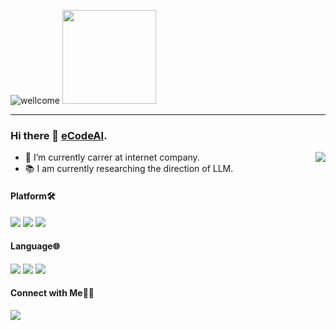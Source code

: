 ![wellcome](https://uploads.disquscdn.com/images/6b64e8007ad516c545c077daf3e07cf34e430e3e9c54e041ffe6eeb4d033808a.jpg)
<img src="https://media.giphy.com/media/M9gbBd9nbDrOTu1Mqx/giphy.gif" width="150">

--- 
### Hi there 👋 [eCodeAI](http://ecode.cc/).
<img align="right" src="https://github-readme-stats.vercel.app/api?username=AIGoBig&show_icons=true&icon_color=CE1D2D&text_color=718096&bg_color=ffffff&hide_title=true&hide=stars,prs&count_private=true" />

- 🔭 I’m currently carrer at internet company.
- 📚 I am currently researching the direction of LLM.

#### Platform🛠️
[![](https://img.shields.io/badge/OS%20Linux-33aadd?style=flat-square&logo=linux&logoColor=ffffff)](https://www.archlinux.org/)
[![](https://img.shields.io/badge/macOS-Hackintosh-292e33?style=flat-square&logo=apple&logoColor=ffffff)](https://www.tonymacx86.com/)
[![](https://img.shields.io/badge/iOS-iPhone-f5010c?style=flat-square&logo=apple&logoColor=ffffff)](https://www.apple.com/)

#### Language🌐
[![](https://img.shields.io/badge/-Python-007396?style=flat-square&logo=python&logoColor=ffffff)](https://reactjs.org/)
[![](https://img.shields.io/badge/-C++-007396?style=flat-square&logo=c++&logoColor=ffffff)](https://reactjs.org/)
[![](https://img.shields.io/badge/-Java-007396?style=flat-square&logo=java&logoColor=ffffff)](https://reactjs.org/)

#### Connect with Me🤝🏻 
![](https://img.shields.io/static/v1?label=wechat&message=eCodeAI&color=7BB32E&logo=wechat) 

<!--
[![](https://img.shields.io/static/v1?label=tel&message=19&color=7BB32E&logo=tel)](19720255701)
[![Top Langs](https://github-readme-stats.vercel.app/api/top-langs/?username=sunqinghu&layout=compact)](https://github.com/anuraghazra/github-readme-stats)
[![Readme Card (Pined Card)](https://github-readme-stats.vercel.app/api/pin/?username=sunqinghu&repo=github-readme-stats)](https://github.com/anuraghazra/github-readme-stats)
Here are some ideas to get you started:
- 🌱 I’m currently learning ...
- 👯 I’m looking to collaborate on ...
- 🤔 I’m looking for help with ...
- 💬 Ask me about ...
- 😄 Pronouns: ...
- ⚡ Fun fact: ...
Reference:
# 模板
https://github.com/kautukkundan/Awesome-Profile-README-templates/blob/master/code-styled/anmol098.md
# 举例
https://github.com/Wonz5130
https://github.com/anuraghazra/github-readme-stats/blob/master/docs/readme_cn.md
# 静态、动态标签
https://simpleicons.org/
https://shields.io/
# 状态
https://github.com/anmol098/waka-readme-stats
-->
